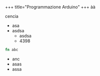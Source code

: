 +++
title="Programmazione Arduino"
+++
àà

cencia
- asa
- asdsa
  - asdsa
  - 4398

```rust
fn abc

```

- anc
- asas
- assa